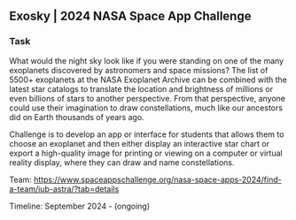 ## Exosky | 2024 NASA Space App Challenge 

### Task
What would the night sky look like if you were standing on one of the many exoplanets discovered by astronomers and space missions? The list of 5500+ exoplanets at the NASA Exoplanet Archive can be combined with the latest star catalogs to translate the location and brightness of millions or even billions of stars to another perspective. From that perspective, anyone could use their imagination to draw constellations, much like our ancestors did on Earth thousands of years ago. 

Challenge is to develop an app or interface for students that allows them to choose an exoplanet and then either display an interactive star chart or export a high-quality image for printing or viewing on a computer or virtual reality display, where they can draw and name constellations. 

Team: https://www.spaceappschallenge.org/nasa-space-apps-2024/find-a-team/iub-astra/?tab=details

Timeline: September 2024 - (ongoing)
